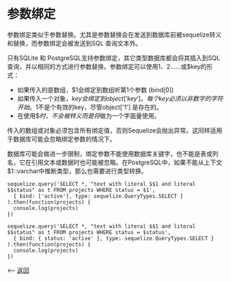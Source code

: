 # 参数绑定

参数绑定类似于参数替换。尤其是参数替换会在发送到数据库前被sequelize转义和替换，而参数绑定会被发送到SQL 查询文本外。

只有SQLite 和 PostgreSQL支持参数绑定，其它类型数据库都会将其插入到SQL 查询，并以相同的方式进行参数替换。参数绑定可以使用$1、$2……或$key的形式：

- 如果传入的是数组，$1会绑定到数组听第1个参数 (bind[0])
- 如果传入一个对象，$key会绑定到object['key']。每个key 必须以非数字的字符开始。$1不是个有效的key，尽管object['1'] 是存在的。
- 在使用$$时，不会被转义而是将$做为一个字面量使用。

传入的数组或对象必须包含所有绑定值，否则Sequelize会抛出异常。这同样适用于数据库可能会忽略绑定参数的情况下。

数据库可能会做进一步限制，绑定参数不能使用数据库关键字，也不能是表或列名，它在引用文本或数据时也可能被忽略。在PostgreSQL中，如果不能从上下文$1::varchar中推断类型，那么也需要进行类型转换。

````
sequelize.query('SELECT *, "text with literal $$1 and literal $$status" as t FROM projects WHERE status = $1',
  { bind: ['active'], type: sequelize.QueryTypes.SELECT }
).then(function(projects) {
  console.log(projects)
})

sequelize.query('SELECT *, "text with literal $$1 and literal $$status" as t FROM projects WHERE status = $status',
  { bind: { status: 'active' }, type: sequelize.QueryTypes.SELECT }
).then(function(projects) {
  console.log(projects)
})
````



<-- [返回](../catalogue.md)